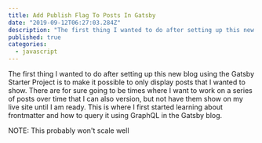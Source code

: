 ```yaml
---
title: Add Publish Flag To Posts In Gatsby 
date: "2019-09-12T06:27:03.284Z"
description: "The first thing I wanted to do after setting up this new blog using the Gatsby Starter Project is to make it possible to only display posts that I wanted to show. There are for sure going to be times where I want to work on a series of posts over time that I can also version, but not have them show on my live site until I am ready. This is where I first started learning about frontmatter and how to query it using GraphQL in the Gatsby blog."
published: true
categories:
  - javascript
---
```


The first thing I wanted to do after setting up this new blog using the Gatsby Starter Project is to make it possible to only display posts that I wanted to show. There are for sure going to be times where I want to work on a series of posts over time that I can also version, but not have them show on my live site until I am ready. This is where I first started learning about frontmatter and how to query it using GraphQL in the Gatsby blog.

NOTE: This probably won't scale well
